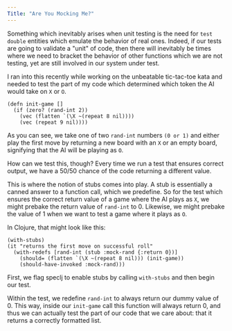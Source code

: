 ```yaml
---
Title: "Are You Mocking Me?"
---
```


Something which inevitably arises when unit testing is the need for `test double` entities which emulate the behavior of real ones. Indeed, if our tests are going to validate a "unit" of code, then there will inevitably be times where we need to bracket the behavior of other functions which we are not testing, yet are still involved in our system under test.

I ran into this recently while working on the unbeatable tic-tac-toe kata and needed to test the part of my code which determined which token the AI would take on `X` or `O`.

```
(defn init-game []
  (if (zero? (rand-int 2))
    (vec (flatten `(\X ~(repeat 8 nil))))
    (vec (repeat 9 nil))))
```

As you can see, we take one of two `rand-int` numbers `(0 or 1)` and either play the first move by returning a new board with an `X` or an empty board, signifying that the AI will be playing as `O`.

How can we test this, though? Every time we run a test that ensures correct output, we have a 50/50 chance of the code returning a different value.

This is where the notion of stubs comes into play. A stub is essentially a canned answer to a function call, which we predefine. So for the test which ensures the correct return value of a game where the AI plays as `X`, we might prebake the return value of `rand-int` to 0. Likewise, we might prebake the value of 1 when we want to test a game where it plays as `O`.

In Clojure, that might look like this:

```
(with-stubs)
(it "returns the first move on successful roll"
  (with-redefs [rand-int (stub :mock-rand {:return 0})]
    (should= (flatten `(\X ~(repeat 8 nil))) (init-game))
    (should-have-invoked :mock-rand)))
```

First, we flag speclj to enable stubs by calling `with-stubs` and then begin our test.

Within the test, we redefine `rand-int` to always return our dummy value of 0. This way, inside our `init-game` call this function will always return 0, and thus we can actually test the part of our code that we care about: that it returns a correctly formatted list.